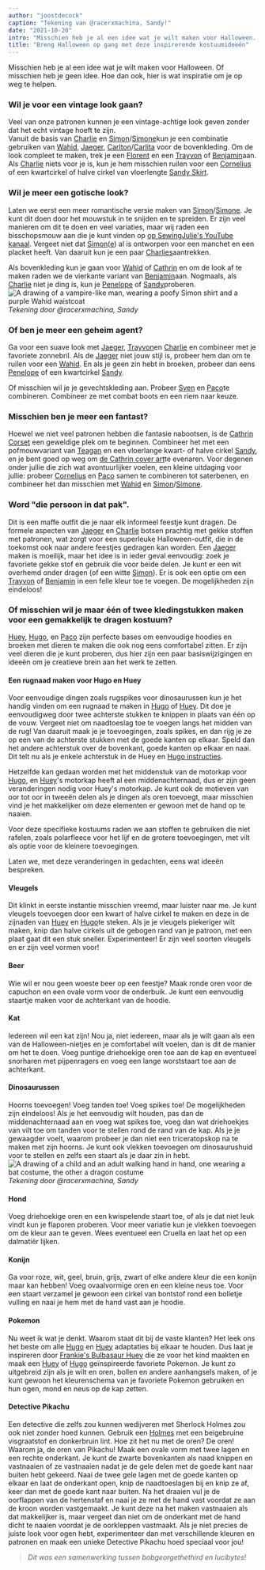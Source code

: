 ```yaml
---
author: "joostdecock"
caption: "Tekening van @racerxmachina, Sandy!"
date: "2021-10-20"
intro: "Misschien heb je al een idee wat je wilt maken voor Halloween. Of misschien heb je geen idee. Hoe dan ook, hier is wat inspiratie om je op weg te helpen."
title: "Breng Halloween op gang met deze inspirerende kostuumideeën"
---
```


 Misschien heb je al een idee wat je wilt maken voor Halloween. Of misschien heb je geen idee. Hoe dan ook, hier is wat inspiratie om je op weg te helpen.

### Wil je voor een vintage look gaan?
Veel van onze patronen kunnen je een vintage-achtige look geven zonder dat het echt vintage hoeft te zijn.  
Vanuit de basis van [Charlie](/designs/charlie) en [Simon](/designs/simon/)/[Simone](/designs/simone/)kun je een combinatie gebruiken van [Wahid](/designs/wahid/), [Jaeger](/designs/jeager), [Carlton](/designs/carlton/)/[Carlita](/designs/carlita) voor de bovenkleding. Om de look compleet te maken, trek je een [Florent](/designs/florent) en een [Trayvon](/designs/trayvon) of [Benjamin](/designs/benjamin)aan. Als [Charlie](/designs/charlie/) niets voor je is, kun je hem misschien ruilen voor een [Cornelius](/designs/cornelius/) of een kwartcirkel of halve cirkel van vloerlengte [Sandy Skirt](/designs/sandy/).

### Wil je meer een gotische look?
Laten we eerst een meer romantische versie maken van [Simon](/designs/simon/)/[Simone](/designs/simone/). Je kunt dit doen door het mouwstuk in te snijden en te spreiden. Er zijn veel manieren om dit te doen en veel variaties, maar wij raden een bisschopsmouw aan die je kunt vinden op [op SewingJulie's YouTube kanaal](https://www.youtube.com/watch?v=GkEZtATYZ2g&ab_channel=SewingJulie). Vergeet niet dat [Simon](/designs/simon/)([e](/designs/simone/)) al is ontworpen voor een manchet en een placket heeft. Van daaruit kun je een paar [Charlies](/designs/charlie/)aantrekken.

Als bovenkleding kun je gaan voor [Wahid](/designs/wahid/) of [Cathrin](/designs/cathrin/) en om de look af te maken raden we de vierkante variant van [Benjamin](/designs/benjamin/)aan. Nogmaals, als [Charlie](/designs/charlie/) niet je ding is, kun je [Penelope](/designs/penelope/) of [Sandy](/designs/sandy/)proberen.  
![A drawing of a vampire-like man, wearing a poofy Simon shirt and a purple Wahid waistcoat](https://posts.freesewing.org/uploads/wahidsimonvamp_345e8bb3b0.jpg)  
*Tekening door @racerxmachina, Sandy*

### Of ben je meer een geheim agent?
Ga voor een suave look met [Jaeger](/designs/jaeger/), [Trayvon](/designs/trayvon/)en [Charlie](/designs/charlie/) en combineer met je favoriete zonnebril. Als de [Jaeger](/designs/jaeger/) niet jouw stijl is, probeer hem dan om te ruilen voor een [Wahid](/designs/wahid/). En als je geen zin hebt in broeken, probeer dan eens [Penelope](/designs/penelope/) of een kwartcirkel [Sandy](/designs/sandy/).

Of misschien wil je je gevechtskleding aan. Probeer [Sven](/designs/sven/) en [Paco](/designs/paco/)te combineren. Combineer ze met combat boots en een riem naar keuze.

### Misschien ben je meer een fantast?
Hoewel we niet veel patronen hebben die fantasie nabootsen, is de [Cathrin Corset](/designs/cathrin/) een geweldige plek om te beginnen. Combineer het met een pofmouwvariant van [Teagan](/designs/teagan/) en een vloerlange kwart- of halve cirkel [Sandy](/designs/sandy/), en je bent goed op weg om [de Cathrin cover art](/designs/cathrin/)te evenaren. Voor degenen onder jullie die zich wat avontuurlijker voelen, een kleine uitdaging voor jullie: probeer [Cornelius](/designs/cornelius/) en [Paco](/designs/paco/) samen te combineren tot saterbenen, en combineer het dan misschien met [Wahid](/designs/wahid/) en [Simon](/designs/simon/)/[Simone](/designs/simone/).

### Word "die persoon in dat pak".
Dit is een maffe outfit die je naar elk informeel feestje kunt dragen. De formele aspecten van [Jaeger](/designs/jaeger/) en [Charlie](/designs/charlie/) botsen prachtig met gekke stoffen met patronen, wat zorgt voor een superleuke Halloween-outfit, die in de toekomst ook naar andere feestjes gedragen kan worden. Een [Jaeger](/designs/jaeger/) maken is moeilijk, maar het idee is in ieder geval eenvoudig: zoek je favoriete gekke stof en gebruik die voor beide delen. Je kunt er een wit overhemd onder dragen (of een witte [Simon](/designs/simon/)). Er is ook een optie om een [Trayvon](/designs/trayvon/) of [Benjamin](/designs/benjamin/) in een felle kleur toe te voegen. De mogelijkheden zijn eindeloos!

### Of misschien wil je maar één of twee kledingstukken maken voor een gemakkelijk te dragen kostuum?
[Huey](/designs/huey/), [Hugo](/designs/hugo/), en [Paco](/designs/paco/) zijn perfecte bases om eenvoudige hoodies en broeken met dieren te maken die ook nog eens comfortabel zitten. Er zijn veel dieren die je kunt proberen, dus hier zijn een paar basiswijzigingen en ideeën om je creatieve brein aan het werk te zetten.

#### Een rugnaad maken voor Hugo en Huey
Voor eenvoudige dingen zoals rugspikes voor dinosaurussen kun je het handig vinden om een rugnaad te maken in [Hugo](/designs/hugo/) of [Huey](/designs/huey/). Dit doe je eenvoudigweg door twee achterste stukken te knippen in plaats van één op de vouw. Vergeet niet om naadtoeslag toe te voegen langs het midden van de rug! Van daaruit maak je je toevoegingen, zoals spikes, en dan rijg je ze op een van de achterste stukken met de goede kanten op elkaar. Speld dan het andere achterstuk over de bovenkant, goede kanten op elkaar en naai. Dit telt nu als je enkele achterstuk in de Huey en [Hugo instructies](https://freesewing.org/docs/patterns/hugo/instructions/).

Hetzelfde kan gedaan worden met het middenstuk van de motorkap voor [Hugo](/designs/hugo/), en [Huey](/designs/huey/)'s motorkap heeft al een middenachternaad, dus er zijn geen veranderingen nodig voor Huey's motorkap. Je kunt ook de motieven van oor tot oor in tweeën delen als je dingen als oren toevoegt, maar misschien vind je het makkelijker om deze elementen er gewoon met de hand op te naaien.

Voor deze specifieke kostuums raden we aan stoffen te gebruiken die niet rafelen, zoals polarfleece voor het lijf en de grotere toevoegingen, met vilt als optie voor de kleinere toevoegingen.

Laten we, met deze veranderingen in gedachten, eens wat ideeën bespreken.

#### Vleugels
Dit klinkt in eerste instantie misschien vreemd, maar luister naar me. Je kunt vleugels toevoegen door een kwart of halve cirkel te maken en deze in de zijnaden van [Huey](/designs/huey/) en [Hugo](/designs/hugo/)te steken. Als je je vleugels piekeriger wilt maken, knip dan halve cirkels uit de gebogen rand van je patroon, met een plaat gaat dit een stuk sneller. Experimenteer! Er zijn veel soorten vleugels en er zijn veel vormen voor!
#### Beer
Wie wil er nou geen woeste beer op een feestje? Maak ronde oren voor de capuchon en een ovale vorm voor de onderbuik. Je kunt een eenvoudig staartje maken voor de achterkant van de hoodie.
#### Kat
Iedereen wil een kat zijn! Nou ja, niet iedereen, maar als je wilt gaan als een van de Halloween-nietjes en je comfortabel wilt voelen, dan is dit de manier om het te doen. Voeg puntige driehoekige oren toe aan de kap en eventueel snorharen met pijpenragers en voeg een lange worststaart toe aan de achterkant.
#### Dinosaurussen
Hoorns toevoegen! Voeg tanden toe! Voeg spikes toe! De mogelijkheden zijn eindeloos! Als je het eenvoudig wilt houden, pas dan de middenachternaad aan en voeg wat spikes toe, voeg dan wat driehoekjes van vilt toe om tanden voor te stellen rond de rand van de kap. Als je je gewaagder voelt, waarom probeer je dan niet een triceratopskop na te maken met zijn hoorns. Je kunt ook vlekken toevoegen om dinosaurushuid voor te stellen en zelfs een staart als je daar zin in hebt.  
![A drawing of a child and an adult walking hand in hand, one wearing a bat costume, the other a dragon costume](https://posts.freesewing.org/uploads/huey_paco_costumes_8a199c7572.jpg)  
*Tekening door @racerxmachina, Sandy*

#### Hond
Voeg driehoekige oren en een kwispelende staart toe, of als je dat niet leuk vindt kun je flaporen proberen. Voor meer variatie kun je vlekken toevoegen om de kleur aan te geven. Wees eventueel een Cruella en laat het op een dalmatiër lijken.
#### Konijn
Ga voor roze, wit, geel, bruin, grijs, zwart of elke andere kleur die een konijn maar kan hebben! Voeg ovaalvormige oren en een kleine neus toe. Voor een staart verzamel je gewoon een cirkel van bontstof rond een bolletje vulling en naai je hem met de hand vast aan je hoodie.
#### Pokemon
Nu weet ik wat je denkt. Waarom staat dit bij de vaste klanten? Het leek ons het beste om alle [Hugo](/designs/hugo/) en [Huey](/designs/huey/) adaptaties bij elkaar te houden. Dus laat je inspireren door [Frankie's Bulbasaur Huey](/showcase/bulbasaur-huey/) die ze voor het kind maakten en maak een [Huey](/designs/huey/) of [Hugo](/designs/hugo/) geïnspireerde favoriete Pokemon. Je kunt zo uitgebreid zijn als je wilt en oren, bollen en andere aanhangsels maken, of je kunt gewoon het kleurenschema van je favoriete Pokemon gebruiken en hun ogen, mond en neus op de kap zetten.
#### Detective Pikachu
Een detective die zelfs zou kunnen wedijveren met Sherlock Holmes zou ook niet zonder hoed kunnen. Gebruik een [Holmes](/designs/holmes/) met een beigebruine visgraatstof en donkerbruin lint. Hoe zit het nu met de oren? De oren! Waarom ja, de oren van Pikachu! Maak een ovale vorm met twee lagen en een rechte onderkant. Je kunt de zwarte bovenkanten als naad knippen en vastnaaien of ze vastnaaien nadat je de gele delen met de goede kant naar buiten hebt gekeerd. Naai de twee gele lagen met de goede kanten op elkaar en laat de onderkant open, knip de naadtoeslagen bij en knip ze af, keer dan met de goede kant naar buiten. Na het draaien vul je de oorflappen van de hertenstaf en naai je ze met de hand vast voordat ze aan de kroon worden vastgemaakt. Je kunt deze na het maken vastnaaien als dat makkelijker is, maar vergeet dan niet om de onderkant met de hand dicht te naaien voordat je de oorkleppen vastmaakt. Als je niet precies de juiste look voor ogen hebt, experimenteer dan met verschillende kleuren en patronen en maak een unieke Detective Pikachu hoed speciaal voor jou!

> *Dit was een samenwerking tussen bobgeorgethethird en lucibytes!*

